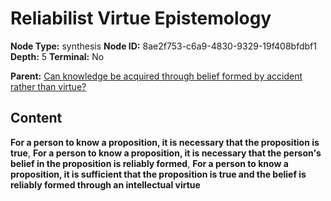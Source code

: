 # Reliabilist Virtue Epistemology

**Node Type:** synthesis
**Node ID:** 8ae2f753-c6a9-4830-9329-19f408bfdbf1
**Depth:** 5
**Terminal:** No

**Parent:** [Can knowledge be acquired through belief formed by accident rather than virtue?](can-knowledge-be-acquired-through-belief-formed-by-accident-rather-than-virtue-antithesis-35d735b4-cf3e-4064-93aa-bb93e67b279e.md)

## Content

**For a person to know a proposition, it is necessary that the proposition is true**, **For a person to know a proposition, it is necessary that the person's belief in the proposition is reliably formed**, **For a person to know a proposition, it is sufficient that the proposition is true and the belief is reliably formed through an intellectual virtue**
